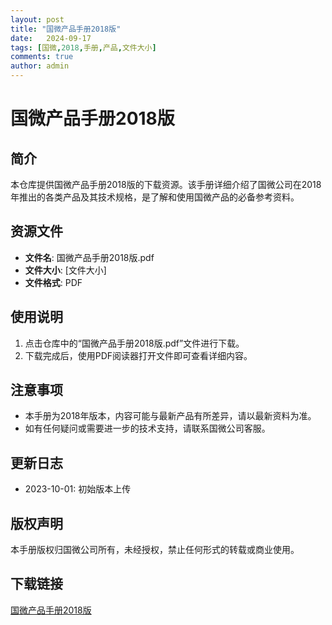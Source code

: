 ```yaml
---
layout: post
title: "国微产品手册2018版"
date:   2024-09-17
tags: [国微,2018,手册,产品,文件大小]
comments: true
author: admin
---
```

# 国微产品手册2018版

## 简介
本仓库提供国微产品手册2018版的下载资源。该手册详细介绍了国微公司在2018年推出的各类产品及其技术规格，是了解和使用国微产品的必备参考资料。

## 资源文件
- **文件名**: 国微产品手册2018版.pdf
- **文件大小**: [文件大小]
- **文件格式**: PDF

## 使用说明
1. 点击仓库中的“国微产品手册2018版.pdf”文件进行下载。
2. 下载完成后，使用PDF阅读器打开文件即可查看详细内容。

## 注意事项
- 本手册为2018年版本，内容可能与最新产品有所差异，请以最新资料为准。
- 如有任何疑问或需要进一步的技术支持，请联系国微公司客服。

## 更新日志
- 2023-10-01: 初始版本上传

## 版权声明
本手册版权归国微公司所有，未经授权，禁止任何形式的转载或商业使用。

## 下载链接

[国微产品手册2018版](https://pan.quark.cn/s/daebc48062e5)